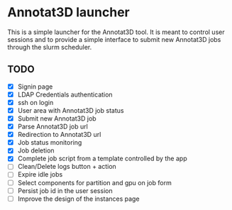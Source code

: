 # Annotat3D launcher

This is a simple launcher for the Annotat3D tool. It is meant to control user sessions
and to provide a simple interface to submit new Annotat3D jobs through the slurm scheduler.

## TODO

- [x] Signin page
- [x] LDAP Credentials authentication
- [x] ssh on login
- [x] User area with Annotat3D job status
- [x] Submit new Annotat3D job
- [x] Parse Annotat3D job url
- [x] Redirection to Annotat3D url
- [x] Job status monitoring
- [x] Job deletion
- [x] Complete job script from a template controlled by the app
- [ ] Clean/Delete logs button + action
- [ ] Expire idle jobs
- [ ] Select components for partition and gpu on job form
- [ ] Persist job id in the user session
- [ ] Improve the design of the instances page

